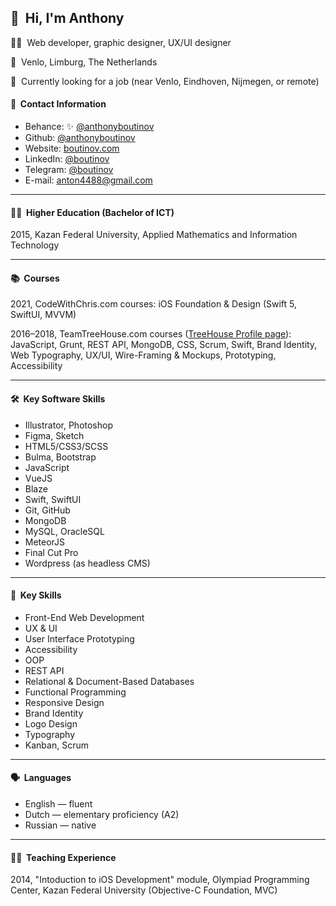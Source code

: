 ## 👋  Hi, I'm Anthony

👨‍💻  Web developer, graphic designer, UX/UI designer

📍  Venlo, Limburg, The Netherlands

👀  Currently looking for a job (near Venlo, Eindhoven, Nijmegen, or remote)

#### 📇  Contact Information

- Behance: ✨ <a href="https://www.behance.net/anthonyboutinov">@anthonyboutinov</a>
- Github: <a href="https://github.com/anthonyboutinov">@anthonyboutinov</a>
- Website: <a href="https://boutinov.com">boutinov.com</a>
- LinkedIn: <a href="https://www.linkedin.com/in/boutinov">@boutinov</a>
- Telegram: <a href="https://t.me/boutinov">@boutinov</a>
- E-mail: <a href="mailto:anton4488@gmail.com">anton4488@gmail.com</a>
<!-- - WhatsApp: <a href="https://wa.me/31626191937">+31 6 26 1919 37</a> -->

---

#### 👨‍🎓  Higher Education (Bachelor of ICT)

2015, Kazan Federal University, Applied Mathematics and Information Technology

---

#### 📚  Courses

2021, CodeWithChris.com courses: iOS Foundation & Design (Swift 5, SwiftUI, MVVM)

2016–2018, TeamTreeHouse.com courses (<a href="https://teamtreehouse.com/anthonyboutinov">TreeHouse Profile page</a>): JavaScript, Grunt, REST API, MongoDB, CSS, Scrum, Swift, Brand Identity, Web Typography, UX/UI, Wire-Framing & Mockups, Prototyping, Accessibility

---

#### 🛠  Key Software Skills

- Illustrator, Photoshop
- Figma, Sketch
- HTML5/CSS3/SCSS
- Bulma, Bootstrap
- JavaScript	
- VueJS
- Blaze
- Swift, SwiftUI
- Git, GitHub
- MongoDB
- MySQL, OracleSQL
- MeteorJS
- Final Cut Pro
- Wordpress (as headless CMS)

---

#### 🧠  Key Skills

- Front-End Web Development
- UX & UI
- User Interface Prototyping 
- Accessibility
- OOP
- REST API
- Relational & Document-Based Databases
- Functional Programming
- Responsive Design 
- Brand Identity
- Logo Design
- Typography
- Kanban, Scrum

---

#### 🗣  Languages

- English — fluent
- Dutch — elementary proficiency (A2)
- Russian — native

---

#### 👨‍🏫  Teaching Experience

2014, "Intoduction to iOS Development" module, Olympiad Programming Center, Kazan Federal University (Objective-C Foundation, MVC)
